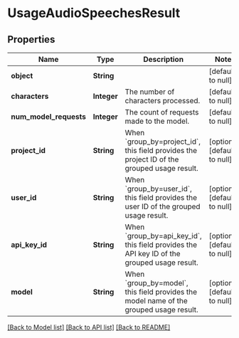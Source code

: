 # UsageAudioSpeechesResult
## Properties

| Name | Type | Description | Notes |
|------------ | ------------- | ------------- | -------------|
| **object** | **String** |  | [default to null] |
| **characters** | **Integer** | The number of characters processed. | [default to null] |
| **num\_model\_requests** | **Integer** | The count of requests made to the model. | [default to null] |
| **project\_id** | **String** | When &#x60;group_by&#x3D;project_id&#x60;, this field provides the project ID of the grouped usage result. | [optional] [default to null] |
| **user\_id** | **String** | When &#x60;group_by&#x3D;user_id&#x60;, this field provides the user ID of the grouped usage result. | [optional] [default to null] |
| **api\_key\_id** | **String** | When &#x60;group_by&#x3D;api_key_id&#x60;, this field provides the API key ID of the grouped usage result. | [optional] [default to null] |
| **model** | **String** | When &#x60;group_by&#x3D;model&#x60;, this field provides the model name of the grouped usage result. | [optional] [default to null] |

[[Back to Model list]](../README.md#documentation-for-models) [[Back to API list]](../README.md#documentation-for-api-endpoints) [[Back to README]](../README.md)

